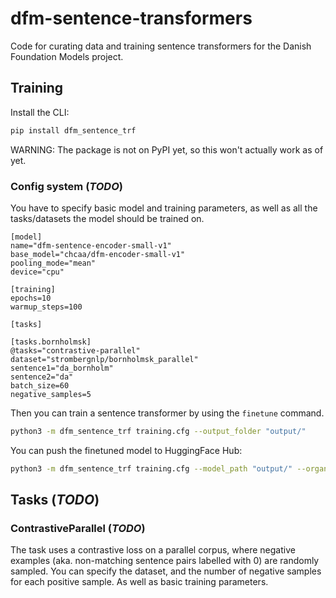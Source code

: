 # dfm-sentence-transformers
Code for curating data and training sentence transformers for the Danish Foundation Models project.

## Training

Install the CLI:

```bash
pip install dfm_sentence_trf
```

WARNING: The package is not on PyPI yet, so this won't actually work as of yet.

### Config system (_TODO_)

You have to specify basic model and training parameters, as well as all the tasks/datasets the model should be trained on.

```
[model]
name="dfm-sentence-encoder-small-v1"
base_model="chcaa/dfm-encoder-small-v1"
pooling_mode="mean"
device="cpu"

[training]
epochs=10
warmup_steps=100

[tasks]

[tasks.bornholmsk]
@tasks="contrastive-parallel"
dataset="strombergnlp/bornholmsk_parallel"
sentence1="da_bornholm"
sentence2="da"
batch_size=60
negative_samples=5
```

Then you can train a sentence transformer by using the `finetune` command.

```bash
python3 -m dfm_sentence_trf training.cfg --output_folder "output/"
```

You can push the finetuned model to HuggingFace Hub:

```bash
python3 -m dfm_sentence_trf training.cfg --model_path "output/" --organization "chcaa"
```

## Tasks (_TODO_)

### ContrastiveParallel (_TODO_)

The task uses a contrastive loss on a parallel corpus, where negative examples (aka. non-matching sentence pairs labelled with 0) are randomly sampled.
You can specify the dataset, and the number of negative samples for each positive sample. As well as basic training parameters.
